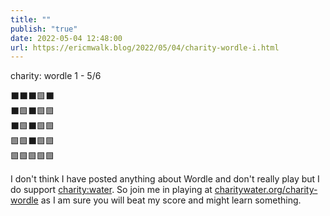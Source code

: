 ```yaml
---
title: ""
publish: "true"
date: 2022-05-04 12:48:00
url: https://ericmwalk.blog/2022/05/04/charity-wordle-i.html
---
```

charity: wordle 1 - 5/6

⬛⬛⬛🟩⬛<br>
⬛🟩⬛🟩🟩<br>
⬛🟩⬛🟩🟩<br>
🟩🟩⬛🟩🟩<br>
🟩🟩🟩🟩🟩<br>

I don't think I have posted anything about Wordle and don't really play but I do support [charity:water](https://www.charitywater.org/). So join me in playing at [charitywater.org/charity-wordle](https://www.charitywater.org/charity-wordle/) as I am sure you will beat my score and might learn something.